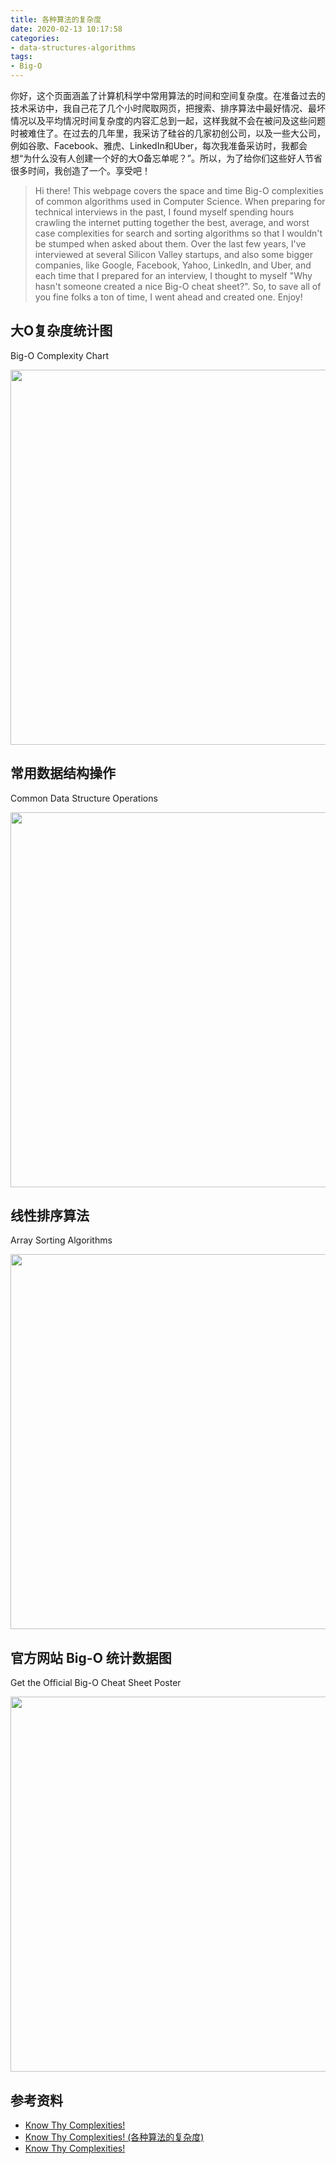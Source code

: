 ```yaml
---
title: 各种算法的复杂度
date: 2020-02-13 10:17:58
categories:
- data-structures-algorithms
tags:
- Big-O
---
```


你好，这个页面涵盖了计算机科学中常用算法的时间和空间复杂度。在准备过去的技术采访中，我自己花了几个小时爬取网页，把搜索、排序算法中最好情况、最坏情况以及平均情况时间复杂度的内容汇总到一起，这样我就不会在被问及这些问题时被难住了。在过去的几年里，我采访了硅谷的几家初创公司，以及一些大公司，例如谷歌、Facebook、雅虎、LinkedIn和Uber，每次我准备采访时，我都会想“为什么没有人创建一个好的大O备忘单呢？”。所以，为了给你们这些好人节省很多时间，我创造了一个。享受吧！

<!-- more -->

> Hi there!  This webpage covers the space and time Big-O complexities of common algorithms used in Computer Science.  When preparing for technical interviews in the past, I found myself spending hours crawling the internet putting together the best, average, and worst case complexities for search and sorting algorithms so that I wouldn't be stumped when asked about them.  Over the last few years, I've interviewed at several Silicon Valley startups, and also some bigger companies, like Google, Facebook, Yahoo, LinkedIn, and Uber, and each time that I prepared for an interview, I thought to myself "Why hasn't someone created a nice Big-O cheat sheet?".  So, to save all of you fine folks a ton of time, I went ahead and created one.  Enjoy!

## 大O复杂度统计图

Big-O Complexity Chart

<img src="https://raw.githubusercontent.com/dongzl/dongzl.github.io/hexo/blog/source/images/Big-O-Complexity-Chart.png" width="600px">

## 常用数据结构操作

Common Data Structure Operations

<img src="https://raw.githubusercontent.com/dongzl/dongzl.github.io/hexo/blog/source/images/Common-Data-Structure-Operations.png" width="600px">

## 线性排序算法

Array Sorting Algorithms

<img src="https://raw.githubusercontent.com/dongzl/dongzl.github.io/hexo/blog/source/images/Array-Sorting-Algorithms.png" width="600px">

## 官方网站 Big-O 统计数据图

Get the Official Big-O Cheat Sheet Poster

<img src="https://raw.githubusercontent.com/dongzl/dongzl.github.io/hexo/blog/source/images/Big-O-Cheat-Sheet-Poster.png" width="600px">

## 参考资料

- [Know Thy Complexities!](https://www.bigocheatsheet.com/)
- [Know Thy Complexities! (各种算法的复杂度)](https://blog.csdn.net/herorenme/article/details/8919095)
- [Know Thy Complexities!](https://www.cnblogs.com/datascientist/p/3557401.html)
